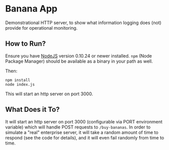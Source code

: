 # Banana App

Demonstrational HTTP server, to show what information logging does (not)
provide for operational monitoring.

## How to Run?

Ensure you have [NodeJS](http://nodejs.org/download/) version 0.10.24 or newer
installed. `npm` (Node Package Manager) should be available as a binary in your
path as well.

Then:

```
npm install
node index.js
```

This will start an http server on port 3000.

## What Does it To?

It will start an http server on port 3000 (configurable via PORT environment
variable) which will handle POST requests to `/buy-bananas`. In order to
simulate a "real" enterprise server, it will take a random amount of time to
respond (see the code for details), and it will even fail randomly from time to
time.
